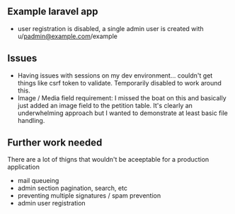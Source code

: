 ## Example laravel app

* user registration is disabled, a single admin user is created with u/padmin@example.com/example

## Issues

* Having issues with sessions on my dev environment... couldn't get things like csrf token to validate.  Temporarily disabled to work around this.
* Image / Media field requirement: I missed the boat on this and basically just added an image field to the petition table.  It's clearly an underwhelming approach but I wanted to demonstrate at least basic file handling.

## Further work needed

There are a lot of thigns that wouldn't be aceeptable for a production application

* mail queueing
* admin section pagination, search, etc
* preventing multiple signatures / spam prevention
* admin user registration